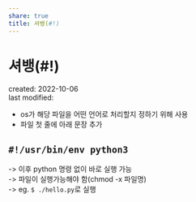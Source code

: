 ```yaml
---
share: true
title: 셔뱅(#!)
---
```


# 셔뱅(#!)
created: 2022-10-06  
last modified: 

- os가 해당 파일을 어떤 언어로 처리할지 정하기 위해 사용  
- 파일 첫 줄에 아래 문장 추가


## `#!/usr/bin/env python3`

-> 이후 python 명령 없이 바로 실행 가능  
-> 파일이 실행가능해야 함(chmod -x 파일명)  
-> eg. `$ ./hello.py`로 실행
